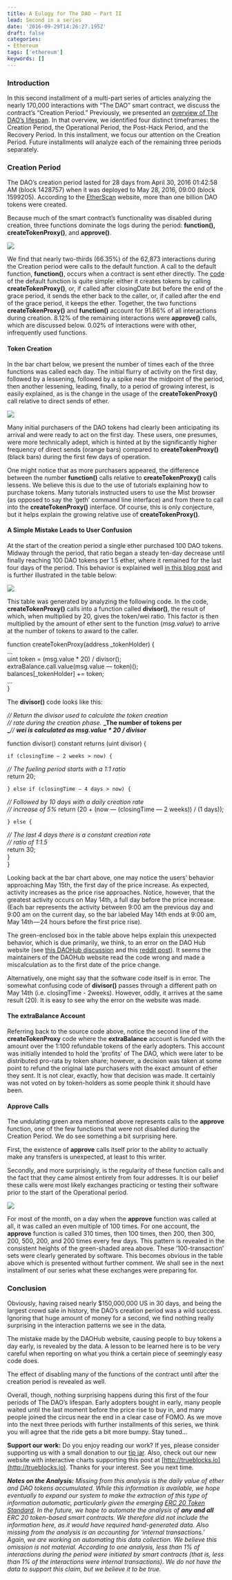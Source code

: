 ```yaml
---
title: A Eulogy for The DAO — Part II
lead: Second in a series
date: '2016-09-29T14:26:27.195Z'
draft: false
categories:
- Ethereum
tags: ['ethereum']
keywords: []
---
```


### Introduction

In this second installment of a multi-part series of articles analyzing the nearly 170,000 interactions with “The DAO” smart contract, we discuss the contract’s “Creation Period.” Previously, we presented an [overview of The DAO’s lifespan](https://medium.com/@tjayrush/a-eulogy-for-the-dao-74a55b9afd92#.jesmg0h1u). In that overview, we identified four distinct timeframes: the Creation Period, the Operational Period, the Post-Hack Period, and the Recovery Period. In this installment, we focus our attention on the Creation Period. Future installments will analyze each of the remaining three periods separately.

### Creation Period

The DAO’s creation period lasted for 28 days from April 30, 2016 01:42:58 AM (block 1428757) when it was deployed to May 28, 2016, 09:00 (block 1599205). According to the [EtherScan](https://etherscan.io/token/TheDAO) website, more than one billion DAO tokens were created.

Because much of the smart contract’s functionality was disabled during creation, three functions dominate the logs during the period: **function(), createTokenProxy()**, and **approve()**.

![](/blog/img/009-A-Eulogy-for-The-DAO-Part-II-001.png)

We find that nearly two-thirds (66.35%) of the 62,873 interactions during the Creation period were calls to the default function. A call to the default function, **function()**, occurs when a contract is sent ether directly. The [code](https://github.com/slockit/DAO/blob/develop/DAO.sol#L392) of the default function is quite simple: either it creates tokens by calling **createTokenProxy()**, or, if called after closingDate but before the end of the grace period, it sends the ether back to the caller, or, if called after the end of the grace period, it keeps the ether. Together, the two functions **createTokenProxy()** and **function()** account for 91.86% of all interactions during creation. 8.12% of the remaining interactions were **approve()** calls, which are discussed below. 0.02% of interactions were with other, infrequently used functions.

#### Token Creation

In the bar chart below, we present the number of times each of the three functions was called each day. The initial flurry of activity on the first day, followed by a lessening, followed by a spike near the midpoint of the period, then another lessening, leading, finally, to a period of growing interest, is easily explained, as is the change in the usage of the **createTokenProxy()** call relative to direct sends of ether.

![](/blog/img/009-A-Eulogy-for-The-DAO-Part-II-002.png)

Many initial purchasers of the DAO tokens had clearly been anticipating its arrival and were ready to act on the first day. These users, one presumes, were more technically adept, which is hinted at by the significantly higher frequency of direct sends (orange bars) compared to **createTokenProxy()** (black bars) during the first few days of operation.

One might notice that as more purchasers appeared, the difference between the number **function()** calls relative to **createTokenProxy()** calls lessens. We believe this is due to the use of tutorials explaining how to purchase tokens. Many tutorials instructed users to use the Mist browser (as opposed to say the ‘geth’ command line interface) and from there to call into the **createTokenProxy()** interface. Of course, this is only conjecture, but it helps explain the growing relative use of **createTokenProxy()**.

#### A Simple Mistake Leads to User Confusion

At the start of the creation period a single ether purchased 100 DAO tokens. Midway through the period, that ratio began a steady ten-day decrease until finally reaching 100 DAO tokens per 1.5 ether, where it remained for the last four days of the period. This behavior is explained well [in this blog post](https://github.com/slockit/DAO/wiki/Understanding-the-DAO-accounting) and is further illustrated in the table below:

![](/blog/img/009-A-Eulogy-for-The-DAO-Part-II-003.png)

This table was generated by analyzing the following code. In the code, **createTokenProxy()** calls into a function called **divisor()**, the result of which, when multiplied by 20, gives the token/wei ratio. This factor is then multiplied by the amount of ether sent to the function (_msg.value_) to arrive at the number of tokens to award to the caller.

function createTokenProxy(address \_tokenHolder) {  
     ...  
     uint token = (msg.value \* 20) / divisor();  
     extraBalance.call.value(msg.value — token)();  
     balances\[\_tokenHolder\] += token;  
     ...  
}

The **divisor()** code looks like this:

_// Return the divisor used to calculate the token creation  
// rate during the creation phase._ **_The number of tokens per  
_**_//_ **_wei is calculated as msg.value \* 20 / divisor_**

function divisor() constant returns (uint divisor) {

    if (closingTime — 2 weeks > now) {  
 _// The fueling period starts with a 1:1 ratio_  
       return 20;

    } else if (closingTime — 4 days > now) {  
 _// Followed by 10 days with a daily creation rate  
       // increase of 5%_ return (20 + (now — (closingTime — 2 weeks)) / (1 days));

    } else {  
 _// The last 4 days there is a constant creation rate  
       // ratio of 1:1.5_  
       return 30;  
    }  
}

Looking back at the bar chart above, one may notice the users’ behavior approaching May 15th, the first day of the price increase. As expected, activity increases as the price rise approaches. Notice, however, that the greatest activity occurs on May 14th, a full day before the price increase. (Each bar represents the activity between 9:00 am the previous day and 9:00 am on the current day, so the bar labeled May 14th ends at 9:00 am, May 14th — 24 hours before the first price rise).

The green-enclosed box in the table above helps explain this unexpected behavior, which is due primarily, we think, to an error on the DAO Hub website (see [this DAOHub discussion](https://forum.daohub.org/t/the-dao-price-increase-explanation/2018) and this [reddit post](https://m.reddit.com/r/TheDao/comments/4jap6d/the_dao_creation_period_price_schedule_there_is)). It seems the maintainers of the DAOHub website read the code wrong and made a miscalculation as to the first date of the price change.

Alternatively, one might say that the software code itself is in error. The somewhat confusing code of **divisor()** passes through a different path on May 14th (i.e. closingTime - 2weeks). However, oddly, it arrives at the same result (20). It is easy to see why the error on the website was made.

#### The extraBalance Account

Referring back to the source code above, notice the second line of the **createTokenProxy** code where the **extraBalance** account is funded with the amount over the 1:100 refundable tokens of the early adopters. This account was initially intended to hold the ‘profits’ of The DAO, which were later to be distributed pro-rata by token share; however, a decision was taken at some point to refund the original late purchasers with the exact amount of ether they sent. It is not clear, exactly, how that decision was made. It certainly was not voted on by token-holders as some people think it should have been.

#### Approve Calls

The undulating green area mentioned above represents calls to the **approve** function, one of the few functions that were not disabled during the Creation Period. We do see something a bit surprising here.

First, the existence of **approve** calls itself prior to the ability to actually make any transfers is unexpected, at least to this writer.

Secondly, and more surprisingly, is the regularity of these function calls and the fact that they came almost entirely from four addresses. It is our belief these calls were most likely exchanges practicing or testing their software prior to the start of the Operational period.

![](/blog/img/009-A-Eulogy-for-The-DAO-Part-II-004.png)

For most of the month, on a day when the **approve** function was called at all, it was called an even multiple of 100 times. For one account, the **approve** function is called 310 times, then 100 times, then 200, then 300, 200, 500, 200, and 200 times every few days. This pattern is revealed in the consistent heights of the green-shaded area above. These ‘100-transaction’ sets were clearly generated by software. This becomes obvious in the table above which is presented without further comment. We shall see in the next installment of our series what these exchanges were preparing for.

### Conclusion

Obviously, having raised nearly $150,000,000 US in 30 days, and being the largest crowd sale in history, the DAO’s creation period was a wild success. Ignoring that huge amount of money for a second, we find nothing really surprising in the interaction patterns we see in the data.

The mistake made by the DAOHub website, causing people to buy tokens a day early, is revealed by the data. A lesson to be learned here is to be very careful when reporting on what you think a certain piece of seemingly easy code does.

The effect of disabling many of the functions of the contract until after the creation period is revealed as well.

Overall, though, nothing surprising happens during this first of the four periods of The DAO’s lifespan. Early adopters bought in early, many people waited until the last moment before the price rise to buy in, and many people joined the circus near the end in a clear case of FOMO. As we move into the next three periods with further installments of this series, we think you will agree that the ride gets a bit more bumpy. Stay tuned…

**Support our work:** Do you enjoy reading our work? If yes, please consider supporting us with a small donation to our [tip jar](http://www.ethslurp.com/donate.html). Also, check out our new website with interactive charts supporting this post at [http://trueblocks.io](http://trueblocks.io). Thanks for your interest. See you next time.

**_Notes on the Analysis:_** _Missing from this analysis is the daily value of ether and DAO tokens accumulated. While this information is available, we hope eventually to expand our system to make the extraction of this type of information automatic, particularly given the emerging_ [_ERC 20 Token Standard_](https://github.com/ethereum/EIPs/issues/20)_. In the future, we hope to automate the analysis of_ **_any and all_** _ERC 20 token-based smart contracts. We therefore did not include the information here, as it would have required hand-generated data. Also missing from the analysis is an accounting for ‘internal transactions.’ Again, we are working on automating this data collection. We believe this omission is not material. According to one analysis, less than 1% of interactions during the period were initiated by smart contracts (that is, less than 1% of the interactions were internal transactions). We do not have the data to support this claim, but we believe it to be true._
